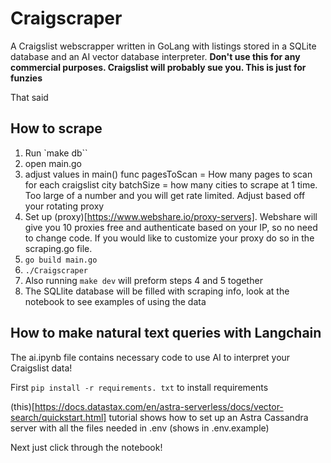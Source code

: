 # Craigscraper
A Craigslist webscrapper written in GoLang with listings stored in a SQLite database and an AI vector database interpreter.
**Don't use this for any commercial purposes. Craigslist will probably sue you. This is just for funzies**

That said
## How to scrape
1. Run `make db``
2. open main.go
3. adjust values in main() func
    pagesToScan = How many pages to scan for each craigslist city
    batchSize = how many cities to scrape at 1 time. Too large of a number and you will get rate limited. Adjust based off your rotating proxy
4. Set up (proxy)[https://www.webshare.io/proxy-servers]. Webshare will give you 10 proxies free and authenticate based on your IP, so no need to change code. If you would like to customize your proxy do so in the scraping.go file.
4. `go build main.go`
5. `./Craigscraper` 
6. Also running `make dev` will preform steps 4 and 5 together
7. The SQLlite database will be filled with scraping info, look at the notebook to see examples of using the data

## How to make natural text queries with Langchain
The ai.ipynb file contains necessary code to use AI to interpret your Craigslist data!

First `pip install -r requirements. txt` to install requirements

(this)[https://docs.datastax.com/en/astra-serverless/docs/vector-search/quickstart.html] tutorial shows how to set up an Astra Cassandra server with all the files needed in .env (shows in .env.example)

Next just click through the notebook!
